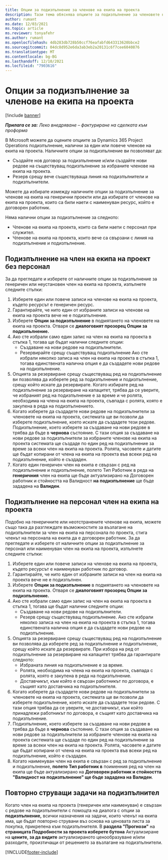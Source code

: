 ```yaml
---
title: Опции за подизпълнение за членове на екипа на проекта
description: Тази тема обяснява опциите за подизпълнение за членовете на екипа на проекта в Microsoft Dynamics 365 Project Operations.
author: rumant
ms.date: 12/03/2021
ms.topic: article
ms.reviewer: tonyafehr
ms.author: rumant
ms.openlocfilehash: 4db283db728b50ccf76eafabfd643313620bbce2
ms.sourcegitcommit: 04dc8d952e6da3ab3eb2a20131c6f7cee6040876
ms.translationtype: MT
ms.contentlocale: bg-BG
ms.lasthandoff: 12/10/2021
ms.locfileid: "7903616"
---
```

# <a name="subcontracting-options-for-project-team-members"></a>Опции за подизпълнение за членове на екипа на проекта

[!include [banner](../../includes/dataverse-preview.md)]

_**Прилага се за:** Леко внедряване – фактуриране на сделката към проформа_

В Microsoft можете да оцените опциите за Dynamics 365 Project Operations подизпълнение, налични за един или повече членове на екипа на проекта. Наличните опции за подизпълнение ви позволяват да:

- Създайте нов договор за подизпълнение и/или създайте нови редове на съществуващ подизпълнение за избраните членове на екипа на проекта. 
- Резерв срещу вече съществуваща линия на подизпълнители и подизпълнители. 

Можете да избирате измежду наличните опции за подизпълнение за членове на екипа на генерични проекти или да избирате от членове на екипа на проекта, които са били наети с наименуван ресурс, който е договорен работник. 

Няма налични опции за подизпълнение за следното:

- Членове на екипа на проекта, които са били наети с персонал при служител. 
- Членове на екипа на проекта, които вече са свързани с линия на подизпълнение и подизпълнение. 

## <a name="subcontracting-an-unstaffed-project-team-member"></a>Подизпълнение на член на екипа на проект без персонал

За да прегледате и изберете от наличните опции за подизпълнение за генеричен или неустановен член на екипа на проекта, изпълнете следните стъпки:

1. Изберете един или повече записи на членове на екипа на проекта, където ресурсът е генеричен ресурс.
2. Гарантирайте, че нито един от избраните записи на членове на екипа на проекта вече не е подизпълнение. 
3. Изберете **Опции за подизпълнение** в подмятането на членовете на екипа на проекта. Отваря се **диалоговият прозорец Опции за подизпълнение.** 
4. Ако сте избрали само един запис на член на екипа на проекта в стъпка 1, тогава ще бъдат налични следните опции:
    - Създаване на нови редове на подизпълнители. 
    - Резервирайте срещу съществуващ подизпълнение Ако сте избрали няколко записа на член на екипа на проекта в стъпка 1, тогава единствената налична опция е да създадете нови редове на подизпълнение.
5. Опцията за резервиране срещу съществуващ ред на подизпълнение ви позволява да изберете ред за подизпълнение и подизпълнение, срещу който искате да резервирате. Когато избирате ред на подизпълнение за резервиране на капацитет, трябва да се уверите, че избраният ред на подизпълнение е за време и че ролята, необходима на члена на екипа на проекта, съвпада с ролята, която е закупена в реда на подизпълнението.
6. Когато изберете да създадете нови редове на подизпълнители за членовете на екипа на проекта, системата ще ви позволи да изберете подизпълнение, което искате да създадете тези редове. Подизпълнение, което изберете за създаване на нови редове в трябва да бъде в **чернова** състояние. С тази опция за създаване на нови редове за подизпълнители за избраните членове на екипа на проекта системата ще създаде по един ред на подизпълнение за време за всеки член на екипа на проекта. Ролята, часовете и датите ще бъдат копирани от члена на екипа на проекта във всеки ред на подизпълнение, който е създаден. 
7. Когато един генеричен член на екипа е свързан с ред на подизпълнение и подизпълнение, полето Тип Работник в реда на **генеричния** член на екипа ще бъде актуализирано на Договорен работник и стойността на Валидност **на** **подизпълнение** ще бъде зададена на **Валиден**.

## <a name="subcontracting-a-staffed-project-team-member"></a>Подизпълнение на персонал член на екипа на проекта

Подобно на генеричните или неотстранените членове на екипа, можете също така да разглеждате възможностите за възлагане на подизпълнители за член на екипа на персонала по проекта, стига членът на персонала на екипа да е договорен работник. За да прегледате и изберете от наличните опции за подизпълнение за персонал или наименуван член на екипа на проекта, изпълнете следните стъпки:

1. Изберете един или повече записи на членове на екипа на проекта, където ресурсът е наименуван работник по договор.
2. Гарантирайте, че нито един от избраните записи на член на екипа на проекта вече не е подизпълнен. 
3. Изберете **Опции за подизпълнение** в подмятането на членовете на екипа на проекта. Отваря се **диалоговият прозорец Опции за подизпълнение.** 
4. Ако сте избрали само един запис на член на екипа на проекта в стъпка 1, тогава ще бъдат налични следните опции:
      - Създаване на нови редове на подизпълнители.
      - Резерв срещу съществуващ подизпълнение.
  Ако сте избрали няколко записа на член на екипа на проекта в стъпка 1, тогава единствената налична опция е да създадете нови редове на подизпълнение.
5. Опцията за резервиране срещу съществуващ ред на подизпълнение ви позволява да изберете ред за подизпълнение и подизпълнение, срещу който искате да резервирате. При избора на ред от подизпълнение за резервиране на капацитет трябва да гарантирате следното:
      - Избраната линия на подизпълнение е за време. 
      - Ролята, необходима на члена на екипа на проекта, съвпада с ролята, която е закупена в реда на подизпълнение. 
      - Доставчикът, към който е свързан работникът по договора, е същият като доставчика на подизпълнителя.
6. Когато изберете да създадете нови редове на подизпълнители за членовете на екипа на проекта, системата ще ви позволи да изберете подизпълнение, което искате да създадете тези редове. С тази опция трябва да се уверите, че доставчикът, към който принадлежи работникът по договора, е същият като доставчика на подизпълнение. 
7. Подизпълнение, което изберете за създаване на нови редове в трябва да бъде в **чернова** състояние. С тази опция за създаване на нови редове за подизпълнители за избраните членове на екипа на проекта системата ще създаде по един ред на подизпълнение за време за всеки член на екипа на проекта. Ролята, часовете и датите ще бъдат копирани от члена на екипа на проекта във всеки ред на подизпълнение, който е създаден.  
8. Когато наименуван член на екипа е свързан с ред за подизпълнение и подизпълнение, **полето Тип работник в** поименния ред на член на екипа ще бъде актуализирано на **Договорен работник и стойността "Валидност на** **подизпълнение" ще бъде зададена на** **Валиден**.

## <a name="re-costing-subcontractor-assignments"></a>Повторно струващи задачи на подизпълнител

Когато член на екипа на проекта (генеричен или наименуван) е свързан с редове на подизпълнители с помощта на диалога с опции за **подизпълнение,** всички назначения на задачи, които членът на екипа има, ще бъдат повторно струвани въз основа на ценовата листа за покупка, прикрепена към подизпълнителя. В **раздела "Прогнози"** на **страницата Подробности за проекта изберете бутона** Актуализиране на **цените, за да видите** актуализираното ценообразуване и/или разходите, произтичащи от решението за възлагане на подизпълнители.

[!INCLUDE[footer-include](../../includes/footer-banner.md)]
